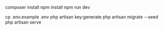 composer install
npm install
npm run dev

cp .env.example .env
php artisan key:generate
php artisan migrate --seed
php artisan serve